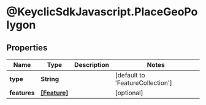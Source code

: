 # @KeyclicSdkJavascript.PlaceGeoPolygon

## Properties
Name | Type | Description | Notes
------------ | ------------- | ------------- | -------------
**type** | **String** |  | [default to &#39;FeatureCollection&#39;]
**features** | [**[Feature]**](Feature.md) |  | [optional] 


